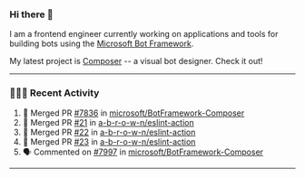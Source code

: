 ### Hi there 👋

I am a frontend engineer currently working on applications and tools for building bots using the [Microsoft Bot Framework](https://dev.botframework.com/).

My latest project is [Composer](https://github.com/microsoft/BotFramework-Composer) -- a visual bot designer. Check it out!

---

### 👨🏻‍💻 Recent Activity

<!--START_SECTION:activity-->
1. 🎉 Merged PR [#7836](https://github.com/microsoft/BotFramework-Composer/pull/7836) in [microsoft/BotFramework-Composer](https://github.com/microsoft/BotFramework-Composer)
2. 🎉 Merged PR [#21](https://github.com/a-b-r-o-w-n/eslint-action/pull/21) in [a-b-r-o-w-n/eslint-action](https://github.com/a-b-r-o-w-n/eslint-action)
3. 🎉 Merged PR [#22](https://github.com/a-b-r-o-w-n/eslint-action/pull/22) in [a-b-r-o-w-n/eslint-action](https://github.com/a-b-r-o-w-n/eslint-action)
4. 🎉 Merged PR [#23](https://github.com/a-b-r-o-w-n/eslint-action/pull/23) in [a-b-r-o-w-n/eslint-action](https://github.com/a-b-r-o-w-n/eslint-action)
5. 🗣 Commented on [#7997](https://github.com/microsoft/BotFramework-Composer/issues/7997) in [microsoft/BotFramework-Composer](https://github.com/microsoft/BotFramework-Composer)
<!--END_SECTION:activity-->

---

<!--
**a-b-r-o-w-n/a-b-r-o-w-n** is a ✨ _special_ ✨ repository because its `README.md` (this file) appears on your GitHub profile.

Here are some ideas to get you started:

- 🔭 I’m currently working on ...
- 🌱 I’m currently learning ...
- 👯 I’m looking to collaborate on ...
- 🤔 I’m looking for help with ...
- 💬 Ask me about ...
- 📫 How to reach me: ...
- 😄 Pronouns: ...
- ⚡ Fun fact: ...
-->
